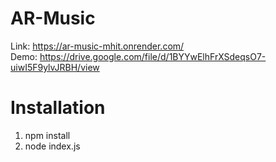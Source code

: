 # AR-Music
Link: https://ar-music-mhit.onrender.com/ <br/>
Demo: https://drive.google.com/file/d/1BYYwElhFrXSdeqsO7-uiwI5F9ylvJRBH/view

# Installation
1) npm install
2) node index.js
